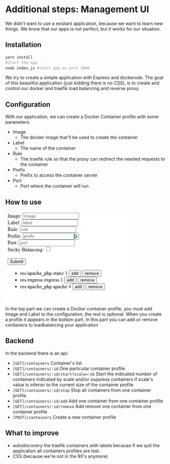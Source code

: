 # Additional steps: Management UI

We didn't want to use a existant application, because we want to learn new things. We know that our apps is not perfect,
but it works for our situation.

## Installation
```bash
yarn install
#start the app
node index.js #start app on port 3000
```

We try to create a simple application with Express and dockerode.
The goal of this beautiful application (just kidding there is no CSS), is to create and control our docker
and traefik load balancing and reverse proxy.


## Configuration
With our application, we can create a Docker Container profile with some parameters.
- Image 
  - The docker image that'll be used to create the container
- Label
  - The name of the container
- Rule
  - The traefik rule so that the proxy can redirect the needed requests to the container
- Prefix
  - Prefix to access the container server
- Port
  - Port where the container will run

## How to use

![UI](./docs/capture.png)

In the top part we can create a Docker container profile, you must add Image and Label to the configuration, the rest is
optional. 
When you create a profile it appears in the bottom part. In this part you can add or remove containers to
loadbalancing your application

## Backend
In the backend there is an api:
- ``[GET]/containers`` Container's list
- ``[GET]/containers/:id`` One particular container profile
- ``[GET]/containers/:id/start?scale=:nb`` Start the indicated number of containers indicated by scale and/or suppress containers if scale's value is inferior to the current size of the container profile
- ``[GET]/containers/:id/stop``  Stop all containers from one container profile
- ``[GET]/containers/:id/add``  Add one container from one container profile
- ``[GET]/containers/:id/remove``  Add remove one container from one container profile
- ``[POST]/containers`` Create a new container profile
## What to improve
- autodiscovery the traefik containers with labels because if we quit the application all containers profiles are lost.
- CSS (because we're not in the 90's anymore)


